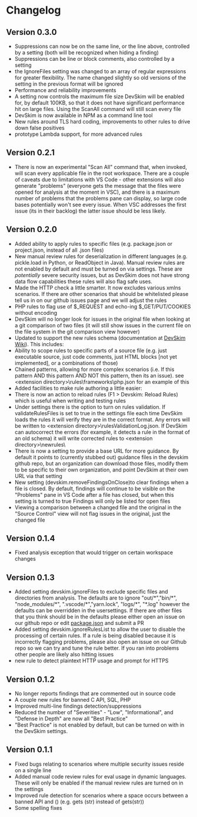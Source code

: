 # Changelog

## Version 0.3.0

* Suppressions can now be on the same line, or the line above, controlled by a setting (both will be recognized when hiding a finding)
* Suppressions can be line or block comments, also controlled by a setting
* the IgnoreFiles setting was changed to an array of regular expressions for greater flexibility.  The name changed slightly so old versions of the setting in the previous format will be ignored
* Performance and reliability improvements
* A setting now controls the maximum file size DevSkim will be enabled for, by default 100KB, so that it does not have significant performance hit on large files.  Using the ScanAll command will still scan every file
* DevSkim is now available in NPM as a command line tool
* New rules around TLS hard coding, improvements to other rules to drive down false positives
* prototype Lambda support, for more advanced rules

## Version 0.2.1

* There is now an experimental "Scan All" command that, when invoked, will scan every applicable file in the root workspace.  There are a couple of caveats due to limitations with VS Code - other extensions will also generate "problems" (everyone gets the message that the files were opened for analysis at the moment in VSC), and there is a maximum number of problems that the problems pane can display, so large code bases potentially won't see every issue.  When VSC addresses the first issue (its in their backlog) the latter issue should be less likely.

## Version 0.2.0

* Added ability to apply rules to specific files (e.g. package.json or project.json, instead of all .json files)
* New manual review rules for deserialization in different languages (e.g. pickle.load in Python, or ReadObject in Java).  Manual review rules are not enabled by default and must be turned on via settings.  These are *potentially* severe security issues, but as DevSkim does not have strong data flow capabilities these rules will also flag safe uses.  
* Made the HTTP check a little smarter.  It now excludes various xmlns scenarios.  If there are other scenarios that should be whitelisted please tell us in on our github issues page and we will adjust the rules
* PHP rules to flag use of $_REQUEST and echo-ing $_GET/PUT/COOKIES without encoding
* DevSkim will no longer look for issues in the original file when looking at a git comparison of two files (it will still show issues in the current file on the file system in the git comparison view however)
* Updated to support the new rules schema (documentation at [DevSkim Wiki](https://github.com/Microsoft/DevSkim/wiki)).  This includes:
* Ability to scope rules to specific parts of a source file (e.g. just executable source, just code comments, just HTML blocks [not yet implemented], or a combinations of those)
* Chained patterns, allowing for more complex scenarios (i.e. If this pattern AND this pattern AND NOT this pattern, then its an issue).  see \<extension directory>\rules\frameworks\php.json for an example of this
* Added facilities to make rule authoring a little easier:
* There is now an action to reload rules (F1 > Devskim: Reload Rules) which is useful when writing and testing rules
* Under settings there is the option to turn on rules validation.  If validateRulesFiles is set to true in the settings file each time DevSkim loads the rules it will verify they are in the correct format.  Any errors will be written to \<extension directory>\rulesValidationLog.json.  If DevSkim can autocorrect the errors (for example, it detects a rule in the format of an old schema) it will write corrected rules to \<extension directory>\newrules\
* There is now a setting to provide a base URL for more guidance.  By default it points to (currently stubbed out) guidance files in the devskim github repo, but an organization can download those files, modify them to be specific to their own organization, and point DevSkim at their own URL via that setting
* New setting (devskim.removeFindingsOnClose)to clear findings when a file is closed.  By default, findings will continue to be visible on the "Problems" pane in VS Code after a file has closed, but when this setting is turned to true Findings will only be listed for open files
* Viewing a comparison between a changed file and the original in the "Source Control" view will not flag issues in the original, just the changed file

## Version 0.1.4

* Fixed analysis exception that would trigger on certain workspace changes

## Version 0.1.3

* Added setting devskim.ignoreFiles to exclude specific files and directories from analysis.  The defaults are to ignore "out/\*","bin/\*", "node_modules/\*", ".vscode/\*","yarn.lock", "logs/\*", "\*.log" however the defaults can be overridden in the usersettings.  If there are other files that you think should be in the defaults please either open an issue on our github repo or edit [package.json](https://github.com/Microsoft/DevSkim-VSCode-Plugin/blob/master/client/package.json) and submit a PR  
* Added setting devskim.ignoreRulesList to allow the user to disable the processing of certain rules.  If a rule is being disabled because it is incorrectly flagging problems, please also open an issue on our Github repo so we can try and tune the rule better.  If you ran into problems other people are likely also hitting issues
* new rule to detect plaintext HTTP usage and prompt for HTTPS

## Version 0.1.2

* No longer reports findings that are commented out in source code
* A couple new rules for banned C API, SQL, PHP
* Improved multi-line findings detection/suppressions
* Reduced the number of "Severities" - "Low", "Informational", and "Defense in Depth" are now all "Best Practice"
* "Best Practice" is not enabled by default, but can be turned on with in the DevSkim settings.  

## Version 0.1.1

* Fixed bugs relating to scenarios where multiple security issues reside on a single line
* Added manual code review rules for eval usage in dynamic languages.  These will only be enabled if the manual review rules are turned on in the settings
* Improved rule detection for scenarios where a space occurs between a banned API and ()  (e.g. gets (str) instead of gets(str))
* Some spelling fixes